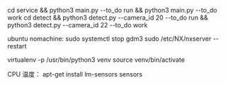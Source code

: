 cd service && python3 main.py --to_do run && python3 main.py --to_do work
cd detect && python3 detect.py --camera_id 20 --to_do run && python3 detect.py --camera_id 22 --to_do work

ubuntu nomachine:
sudo systemctl stop gdm3
sudo /etc/NX/nxserver --restart


virtualenv -p /usr/bin/python3 venv
source venv/bin/activate


CPU 温度：
apt-get install lm-sensors
sensors